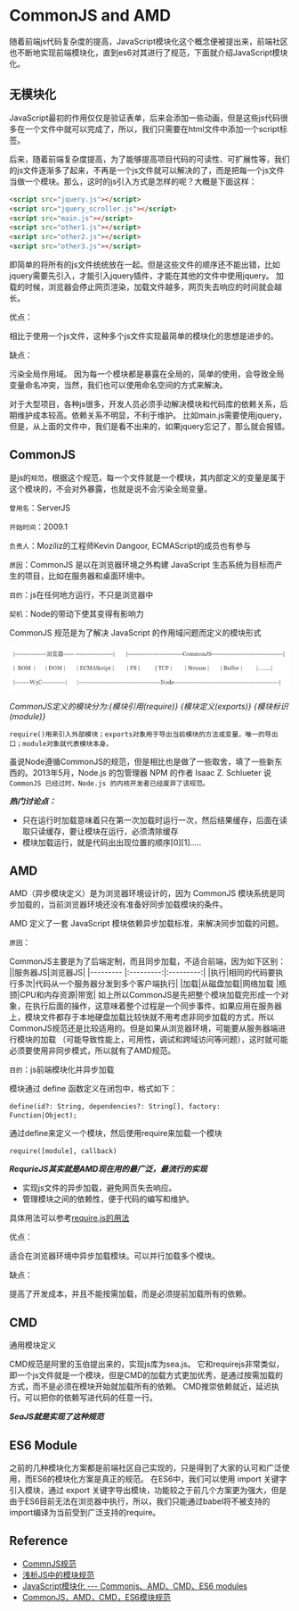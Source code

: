 # CommonJS and AMD

随着前端js代码复杂度的提高，JavaScript模块化这个概念便被提出来，前端社区也不断地实现前端模块化，直到es6对其进行了规范，下面就介绍JavaScript模块化。

## 无模块化

JavaScript最初的作用仅仅是验证表单，后来会添加一些动画，但是这些js代码很多在一个文件中就可以完成了，所以，我们只需要在html文件中添加一个script标签。

后来，随着前端复杂度提高，为了能够提高项目代码的可读性、可扩展性等，我们的js文件逐渐多了起来，不再是一个js文件就可以解决的了，而是把每一个js文件当做一个模块。那么，这时的js引入方式是怎样的呢？大概是下面这样：

```html
<script src="jquery.js"></script>
<script src="jquery_scroller.js"></script>
<script src="main.js"></script>
<script src="other1.js"></script>
<script src="other2.js"></script>
<script src="other3.js"></script>
```

即简单的将所有的js文件统统放在一起。但是这些文件的顺序还不能出错，比如jquery需要先引入，才能引入jquery插件，才能在其他的文件中使用jquery。
加载的时候，浏览器会停止网页渲染，加载文件越多，网页失去响应的时间就会越长。

优点：

相比于使用一个js文件，这种多个js文件实现最简单的模块化的思想是进步的。

缺点：

污染全局作用域。 因为每一个模块都是暴露在全局的，简单的使用，会导致全局变量命名冲突，当然，我们也可以使用命名空间的方式来解决。

对于大型项目，各种js很多，开发人员必须手动解决模块和代码库的依赖关系，后期维护成本较高。依赖关系不明显，不利于维护。 比如main.js需要使用jquery，但是，从上面的文件中，我们是看不出来的，如果jquery忘记了，那么就会报错。

## CommonJS

是js的`规范`，根据这个规范，每一个文件就是一个模块，其内部定义的变量是属于这个模块的，不会对外暴露，也就是说不会污染全局变量。

`曾用名`：ServerJS

`开始时间`：2009.1

`负责人`：Moziliz的工程师Kevin Dangoor, ECMAScript的成员也有参与

`原因`：CommonJS 是以在浏览器环境之外构建 JavaScript 生态系统为目标而产生的项目，比如在服务器和桌面环境中。

`目的`：js在任何地方运行，不只是浏览器中

`契机`：Node的带动下使其变得有影响力

CommonJS 规范是为了解决 JavaScript 的作用域问题而定义的模块形式

![关系图](images/w3c_commonjs_node.png)

_CommonJS定义的模块分为:{模块引用(require)} {模块定义(exports)} {模块标识(module)}_

```text
require()用来引入外部模块；exports对象用于导出当前模块的方法或变量，唯一的导出口；module对象就代表模块本身。
```

虽说Node遵循CommonJS的规范，但是相比也是做了一些取舍，填了一些新东西的。2013年5月，Node.js 的包管理器 NPM 的作者 Isaac Z. Schlueter 说 `CommonJS 已经过时，Node.js 的内核开发者已经废弃了该规范。`

***热门讨论点：***

- 只在运行时加载意味着只在第一次加载时运行一次，然后结果缓存，后面在读取只读缓存，要让模块在运行，必须清除缓存
- 模块加载运行，就是代码出出现位置的顺序[0][1].....

## AMD

AMD（异步模块定义）是为浏览器环境设计的，因为 CommonJS 模块系统是同步加载的，当前浏览器环境还没有准备好同步加载模块的条件。

AMD 定义了一套 JavaScript 模块依赖异步加载标准，来解决同步加载的问题。

`原因`：

CommonJS主要是为了后端定制，而且同步加载，不适合前端，因为如下区别：
||服务器JS|浏览器JS|
|--------- |:---------:|:---------:|
|执行|相同的代码要执行多次|代码从一个服务器分发到多个客户端执行|
|加载|从磁盘加载|网络加载
|瓶颈|CPU和内存资源|带宽|
如上所以CommonJS是先把整个模块加载完形成一个对象，在执行后面的操作，这意味着整个过程是一个同步事件，如果应用在服务器上，模块文件都存于本地硬盘加载比较快就不用考虑非同步加载的方式，所以CommonJS规范还是比较适用的。但是如果从浏览器环境，可能要从服务器端进行模块的加载 （可能导致性能上，可用性，调试和跨域访问等问题），这时就可能必须要使用非同步模式，所以就有了AMD规范。

`目的`：js前端模块化并异步加载

模块通过 define 函数定义在闭包中，格式如下：

```text
define(id?: String, dependencies?: String[], factory: Function|Object);
```

通过define来定义一个模块，然后使用require来加载一个模块

```text
require([module], callback)
```

***RequrieJS其实就是AMD现在用的最广泛，最流行的实现***

- 实现js文件的异步加载，避免网页失去响应。
- 管理模块之间的依赖性，便于代码的编写和维护。

具体用法可以参考[require.js的用法](http://www.ruanyifeng.com/blog/2012/11/require_js.html?bsh_bid=230697246)

优点：

适合在浏览器环境中异步加载模块。可以并行加载多个模块。

缺点：

提高了开发成本，并且不能按需加载，而是必须提前加载所有的依赖。

## CMD

通用模块定义

CMD规范是阿里的玉伯提出来的，实现js库为sea.js。 它和requirejs非常类似，即一个js文件就是一个模块，但是CMD的加载方式更加优秀，是通过按需加载的方式，而不是必须在模块开始就加载所有的依赖。
CMD推崇依赖就近，延迟执行。可以把你的依赖写进代码的任意一行。

***SeaJS就是实现了这种规范***

## ES6 Module

之前的几种模块化方案都是前端社区自己实现的，只是得到了大家的认可和广泛使用，而ES6的模块化方案是真正的规范。 在ES6中，我们可以使用 import 关键字引入模块，通过 export 关键字导出模块，功能较之于前几个方案更为强大，但是由于ES6目前无法在浏览器中执行，所以，我们只能通过babel将不被支持的import编译为当前受到广泛支持的require。

## Reference

- [CommnJS规范](http://zhaoda.net/webpack-handbook/commonjs.html)
- [浅析JS中的模块规范](http://www.cnblogs.com/skylar/p/4065455.html)
- [JavaScript模块化 --- Commonjs、AMD、CMD、ES6 modules](https://www.imooc.com/article/20057)
- [CommonJS，AMD，CMD，ES6模块规范](https://blog.csdn.net/qq_26878975/article/details/72803231)

